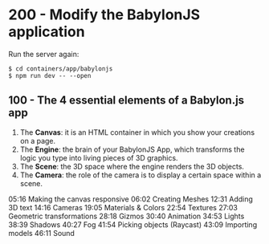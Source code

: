 # 200 - Modify the BabylonJS application

Run the server again:

```
$ cd containers/app/babylonjs
$ npm run dev -- --open
```

## 100 -  The 4 essential elements of a Babylon.js app

1. The **Canvas**: it is an HTML container in which you show your creations on a page. 
2. The **Engine**: the brain of your BabylonJS App, which transforms the logic you type into living pieces of 3D graphics.
3. The **Scene**: the 3D space where the engine renders the 3D objects.
4. The **Camera**: the role of the camera is to display a certain space within a scene.










05:16 Making the canvas responsive
06:02 Creating Meshes
12:31 Adding 3D text
14:16 Cameras
19:05 Materials & Colors
22:54 Textures
27:03 Geometric transformations
28:18 Gizmos
30:40 Animation
34:53 Lights
38:39 Shadows
40:27 Fog
41:54 Picking objects (Raycast)
43:09 Importing models
46:11 Sound